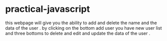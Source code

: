 # practical-javascript
this webpage will give you the ability to add and delete the name and the data of the user .
by clicking on the bottom add user you have new user list and three bottoms to delete and edit and update the data of the user .